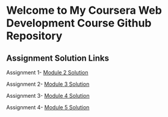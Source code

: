 # Welcome to My Coursera Web Development Course Github Repository

## Assignment Solution Links
Assignment 1- [Module 2 Solution](https://priyalpatil98.github.io/Coursera-Website/module-2-sol/)

Assignment 2- [Module 3 Solution](https://priyalpatil98.github.io/Coursera-Website/module-3-sol/)

Assignment 3- [Module 4 Solution](https://priyalpatil98.github.io/Coursera-Website/module-4-sol/)

Assignment 4- [Module 5 Solution](https://priyalpatil98.github.io/Coursera-Website/module-5-sol/)


